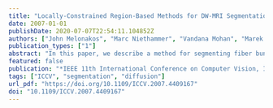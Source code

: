 ```yaml
---
title: "Locally-Constrained Region-Based Methods for DW-MRI Segmentation"
date: 2007-01-01
publishDate: 2020-07-07T22:54:11.104852Z
authors: ["John Melonakos", "Marc Niethammer", "Vandana Mohan", "Marek Kubicki", "James V. Miller", "Allen R. Tannenbaum"]
publication_types: ["1"]
abstract: "In this paper, we describe a method for segmenting fiber bundles from diffusion-weighted magnetic resonance images using a locally-constrained region based approach. From a pre-computed optimal path, the algorithm propagates outward capturing only those voxels which are locally connected to the fiber bundle. Rather than attempting to find large numbers of open curves or single fibers, which individually have questionable meaning, this method segments the full fiber bundle region. The strengths of this approach include its ease-of-use, computational speed, and applicability to a wide range of fiber bundles. In this work, we show results for segmenting the cingulum bundle. Finally, we explain how this approach and extensions thereto overcome a major problem that typical region-based flows experience when attempting to segment neural fiber bundles."
featured: false
publication: "*IEEE 11th International Conference on Computer Vision, ICCV 2007, Rio de Janeiro, Brazil, October 14-20, 2007*"
tags: ["ICCV", "segmentation", "diffusion"]
url_pdf: "https://doi.org/10.1109/ICCV.2007.4409167"
doi: "10.1109/ICCV.2007.4409167"
---
```


